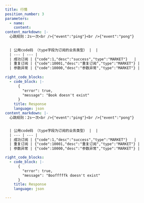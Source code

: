 ```yaml
---
title: 行情
position_number: 3
parameters:
  - name:
    content:
content_markdown: |-
  心跳规则：2s一次<br />{"event":"ping"}<br />{"event":"pong"}
    
    
  | 公用code码 （type字段为订阅的业务类型） |  |
  | --- | --- |
  | 成功订阅 | {"code":1,"desc":"success","type":"MARKET"}   |
  | 重复订阅 | {"code":10001,"desc":"重复订阅","type":"MARKET"} |
  | 参数异常 | {"code":10000,"desc":"参数异常","type":"MARKET"} |
 
right_code_blocks:
  - code_block: |-
      {
        "error": true,
        "message": "Book doesn't exist"
      }
    title: Response
    language: json
content_markdown: |-
  心跳规则：2s一次<br />{"event":"ping"}<br />{"event":"pong"}


  | 公用code码 （type字段为订阅的业务类型） |  |
  | --- | --- |
  | 成功订阅 | {"code":1,"desc":"success","type":"MARKET"}   |
  | 重复订阅 | {"code":10001,"desc":"重复订阅","type":"MARKET"} |
  | 参数异常 | {"code":10000,"desc":"参数异常","type":"MARKET"} |

right_code_blocks:
  - code_block: |-
      {
        "error": true,
        "message": "Boofffffk doesn't exist"
      }
    title: Response
    language: json

---
```

